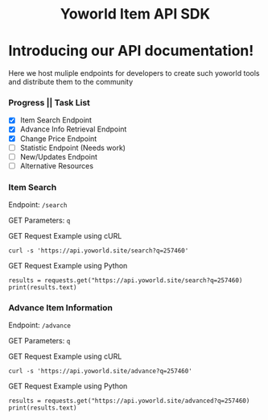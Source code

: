 <div align="center">
<h1> Yoworld Item API SDK </h1>
</div>

# Introducing our API documentation!

Here we host muliple endpoints for developers to create such yoworld tools and distribute them to the community 

### Progress || Task List
- [x] Item Search Endpoint
- [x] Advance Info Retrieval Endpoint
- [x] Change Price Endpoint
- [ ] Statistic Endpoint (Needs work)
- [ ] New/Updates Endpoint
- [ ] Alternative Resources

### Item Search
Endpoint: ``/search``

GET Parameters: ``q``

GET Request Example using cURL
```
curl -s 'https://api.yoworld.site/search?q=257460'
```

GET Request Example using Python
```
results = requests.get("https://api.yoworld.site/search?q=257460)
print(results.text)
```

### Advance Item Information
Endpoint: ``/advance``

GET Parameters: ``q``

GET Request Example using cURL
```
curl -s 'https://api.yoworld.site/advance?q=257460'
```

GET Request Example using Python
```
results = requests.get("https://api.yoworld.site/advanced?q=257460)
print(results.text)
```